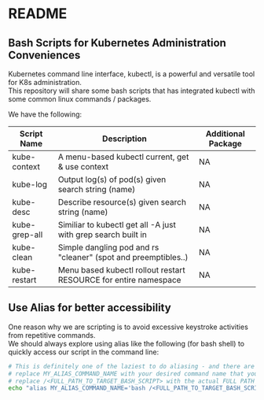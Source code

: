 # README

## Bash Scripts for Kubernetes Administration Conveniences

Kubernetes command line interface, kubectl, is a powerful and versatile tool for K8s administration.  
This repository will share some bash scripts that has integrated kubectl with some common linux commands / packages.

We have the following:

| Script Name       | Description                                                          | Additional Package |
| ----------------- | -------------------------------------------------------------------- | ------------------ |
| kube-context      | A menu-based kubectl current, get & use context                      | NA                 |
| kube-log          | Output log(s) of pod(s) given search string (name)                   | NA                 |
| kube-desc         | Describe resource(s) given search string (name)                      | NA                 |
| kube-grep-all     | Similiar to kubectl get all -A just with grep search built in        | NA                 |
| kube-clean        | Simple dangling pod and rs "cleaner" (spot and preemptibles..)       | NA                 |
| kube-restart      | Menu based kubectl rollout restart RESOURCE for entire namespace     | NA                 |

## Use Alias for better accessibility

One reason why we are scripting is to avoid excessive keystroke activities from repetitive commands.  
We should always explore using alias like the following (for bash shell) to quickly access our script in the command line:

```bash
# This is definitely one of the laziest to do aliasing - and there are better administrative ways
# replace MY_ALIAS_COMMAND_NAME with your desired command name that you want to invoke your target bash script
# replace /<FULL_PATH_TO_TARGET_BASH_SCRIPT> with the actual FULL PATH
echo "alias MY_ALIAS_COMMAND_NAME='bash /<FULL_PATH_TO_TARGET_BASH_SCRIPT>" >> ~/.bashrc
```
